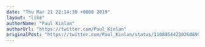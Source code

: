 ```yaml
---
date: "Thu Mar 21 22:14:30 +0000 2019"
layout: "like"
authorName: "Paul Kinlan"
authorUrl: "https://twitter.com/Paul_Kinlan"
originalPost: "https://twitter.com/Paul_Kinlan/status/1108854423026089992"
---
```

